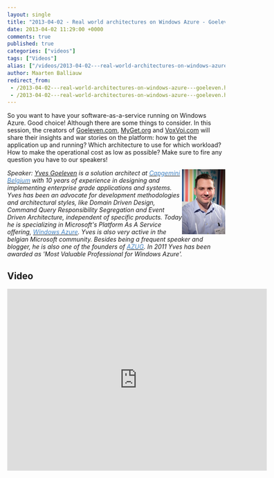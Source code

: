 ```yaml
---
layout: single
title: "2013-04-02 - Real world architectures on Windows Azure - Goeleven"
date: 2013-04-02 11:29:00 +0000
comments: true
published: true
categories: ["videos"]
tags: ["Videos"]
alias: ["/videos/2013-04-02---real-world-architectures-on-windows-azure---goeleven"]
author: Maarten Balliauw
redirect_from:
 - /2013-04-02---real-world-architectures-on-windows-azure---goeleven.html
 - /2013-04-02---real-world-architectures-on-windows-azure---goeleven.html
---
```


<p>So you want to have your software-as-a-service running on Windows Azure. Good choice! Although there are some things to consider. In this session, the creators of <a href="http://www.goeleven.com">Goeleven.com</a>, <a href="http://www.myget.org">MyGet.org</a> and <a href="http://www.voxvoi.com">VoxVoi.com</a> will share their insights and war stories&nbsp;on the platform: how to get the application up and running? Which architecture to use for which workload? How to make the operational cost as low as possible? Make sure to fire any question you have to our speakers!</p>
<p><em><img width="100" height="150" align="right" alt="" src="/assets/media/speakers/yves-goeleven.jpg">Speaker: <a href="http://www.goeleven.com">Yves Goeleven</a> is a solution architect at <a href="http://www.be.capgemini.com/" target="_blank"><span style="color: #4384c4;" color="#4384c4">Capgemini Belgium</span></a> with 10 years of experience in designing and implementing enterprise grade applications and systems. Yves has been an advocate for development methodologies and architectural styles, like Domain Driven Design, Command Query Responsibility Segregation and Event Driven Architecture, independent of specific products. Today he is specializing in Microsoft's Platform As A Service offering, <a href="http://www.microsoft.com/windowsazure/" target="_blank"><span style="color: #4384c4;" color="#4384c4">Windows Azure</span></a>. Yves is also very active in the belgian Microsoft community. Besides being a frequent speaker and blogger, he is also one of the founders of <a href="/" target="_blank"><span style="color: #4384c4;" color="#4384c4">AZUG</span></a>.&nbsp;In 2011 Yves has been awarded as 'Most Valuable Professional for Windows Azure'.</em></p>

<h2>Video</h2>
<div>
				
				
				
<iframe width="600" height="420" src="http://www.youtube.com/embed/Tc6ez25-QY0?hd=1" frameborder="0" allowfullscreen=""></iframe>
				
</div>







